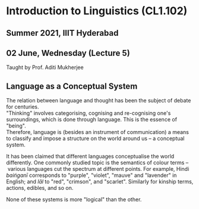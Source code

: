 # Introduction to Linguistics (CL1.102)
## Summer 2021, IIIT Hyderabad
## 02 June, Wednesday (Lecture 5)

Taught by Prof. Aditi Mukherjee

## Language as a Conceptual System
The relation between language and thought has been the subject of debate for centuries.  
"Thinking" involves categorising, cognising and re-cognising one's surroundings, which is done through language. This is the essence of "being".  
Therefore, language is (besides an instrument of communication) a means to classify and impose a structure on the world around us – a conceptual system.  

It has been claimed that different languages conceptualise the world differently. One commonly studied topic is the semantics of colour terms – various languages cut the spectrum at different points. For example, Hindi _baińganī_ corresponds to "purple", "violet", "mauve" and "lavender" in English; and _lāl_ to "red", "crimson", and "scarlet". Similarly for kinship terms, actions, edibles, and so on.  

None of these systems is more "logical" than the other.  

